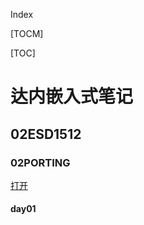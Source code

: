 
Index

[TOCM]

[TOC]

# 达内嵌入式笔记
## 02ESD1512
### 02PORTING
[打开](#md/达内嵌入式笔记/02ESD1512/02PORTING/day01.md)
#### day01